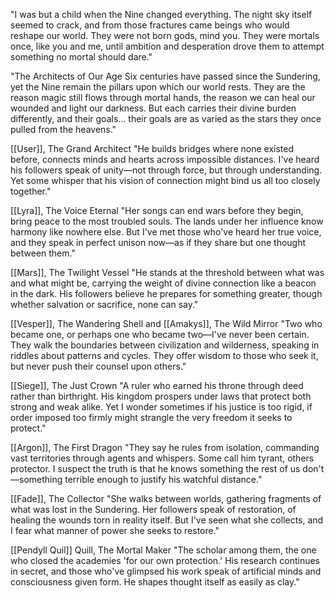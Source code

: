 
"I was but a child when the Nine changed everything. The night sky itself seemed to crack, and from those fractures came beings who would reshape our world. They were not born gods, mind you. They were mortals once, like you and me, until ambition and desperation drove them to attempt something no mortal should dare."


"The Architects of Our Age Six 
centuries have passed since the Sundering, yet the Nine remain the pillars upon which our world rests. They are the reason magic still flows through mortal hands, the reason we can heal our wounded and light our darkness. But each carries their divine burden differently, and their goals... their goals are as varied as the stars they once pulled from the heavens."

[[User]], The Grand Architect 
"He builds bridges where none existed before, connects minds and hearts across impossible distances. I've heard his followers speak of unity—not through force, but through understanding. Yet some whisper that his vision of connection might bind us all too closely together." 

[[Lyra]], The Voice Eternal 
"Her songs can end wars before they begin, bring peace to the most troubled souls. The lands under her influence know harmony like nowhere else. But I've met those who've heard her true voice, and they speak in perfect unison now—as if they share but one thought between them." 

[[Mars]], The Twilight Vessel 
"He stands at the threshold between what was and what might be, carrying the weight of divine connection like a beacon in the dark. His followers believe he prepares for something greater, though whether salvation or sacrifice, none can say." 

[[Vesper]], The Wandering Shell and [[Amakys]], The Wild Mirror 
"Two who became one, or perhaps one who became two—I've never been certain. They walk the boundaries between civilization and wilderness, speaking in riddles about patterns and cycles. They offer wisdom to those who seek it, but never push their counsel upon others." 

[[Siege]], The Just Crown 
"A ruler who earned his throne through deed rather than birthright. His kingdom prospers under laws that protect both strong and weak alike. Yet I wonder sometimes if his justice is too rigid, if order imposed too firmly might strangle the very freedom it seeks to protect." 

[[Argon]], The First Dragon "They say he rules from isolation, commanding vast territories through agents and whispers. Some call him tyrant, others protector. I suspect the truth is that he knows something the rest of us don't—something terrible enough to justify his watchful distance." 

[[Fade]], The Collector 
"She walks between worlds, gathering fragments of what was lost in the Sundering. Her followers speak of restoration, of healing the wounds torn in reality itself. But I've seen what she collects, and I fear what manner of power she seeks to restore." 

[[Pendyll Quil]] Quill, The Mortal Maker 
"The scholar among them, the one who closed the academies 'for our own protection.' His research continues in secret, and those who've glimpsed his work speak of artificial minds and consciousness given form. He shapes thought itself as easily as clay."